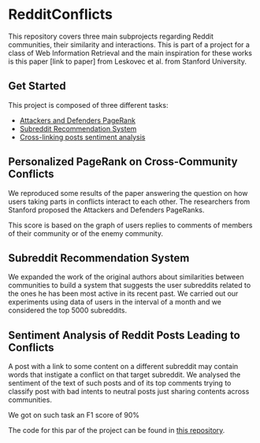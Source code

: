 # RedditConflicts

This repository covers three main subprojects regarding Reddit communities, their similarity and interactions.
This is part of a project for a class of Web Information Retrieval and the main inspiration for these works is
this paper [link to paper] from Leskovec et al. from Stanford University.

## Get Started

This project is composed of three different tasks:
- [Attackers and Defenders PageRank](#personalized-pagerank-on-cross-community-conflicts)
- [Subreddit Recommendation System](#subreddit-recommendation-system)
- [Cross-linking posts sentiment analysis](#sentiment-analysis-of-reddit-posts-leading-to-conflicts)

## Personalized PageRank on Cross-Community Conflicts

We reproduced some results of the paper answering the question on how users taking parts in conflicts interact
to each other. The researchers from Stanford proposed the Attackers and Defenders PageRanks.

This score is based on the graph of users replies to comments of members of their community or of the enemy 
community.

## Subreddit Recommendation System

We expanded the work of the original authors about similarities between communities to build a system that
suggests the user subreddits related to the ones he has been most active in its recent past.
We carried out our experiments using data of users in the interval of a month and we considered the 
top 5000 subreddits.

## Sentiment Analysis of Reddit Posts Leading to Conflicts

A post with a link to some content on a different subreddit may contain words that instigate a conflict on
that target subreddit. We analysed the sentiment of the text of such posts and of its top comments trying to
classify post with bad intents to neutral posts just sharing contents across communities.

We got on such task an F1 score of 90%

The code for this par of the project can be found in [this repository](https://github.com/spallas/reddit_sentiments).
